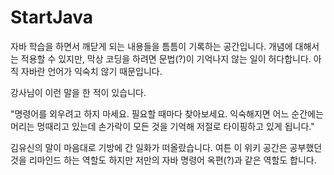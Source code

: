# StartJava
자바 학습을 하면서 깨닫게 되는 내용들을 틈틈이 기록하는 공간입니다.
개념에 대해서는 적용할 수 있지만, 막상 코딩을 하려면 문법(?)이 기억나지 않는 일이 허다합니다.
아직 자바란 언어가 익숙치 않기 때문입니다. 

강사님이 이런 말을 한 적이 있습니다.

"명령어를 외우려고 하지 마세요. 필요할 때마다 찾아보세요. 
익숙해지면 어느 순간에는 머리는 멍때리고 있는데 손가락이 모든 것을 기억해 저절로 타이핑하고 있게 됩니다."

김유신의 말이 마음대로 기방에 간 일화가 떠올랐습니다.
여튼 이 위키 공간은 공부했던 것을 리마인드 하는 역할도 하지만
저만의 자바 명령어 옥편(?)과 같은 역할도 합니다.


